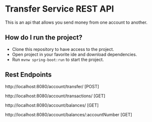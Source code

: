 # Transfer Service REST API

This is an api that allows you send money from one account to another.

## How do I run the project?

- Clone this repository to have access to the project.
- Open project in your favorite ide and download dependencies.
- Run `mvnw spring-boot:run` to start the project.

## Rest Endpoints

http://localhost:8080/account/transfer/ [POST]

http://localhost:8080/account/transactions/ [GET]

http://localhost:8080/account/balances/ [GET]

http://localhost:8080/account/balances/:accountNumber [GET]

